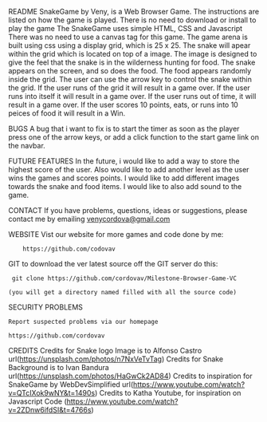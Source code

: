 README
    SnakeGame by Veny, is a Web Browser Game. The instructions are listed on how the game is played.
    There is no need to download or install to play the game
    The SnakeGame uses simple HTML, CSS and Javascript
    There was no need to use a canvas tag for this game.
    The game arena is built using css using a display grid, which is 25 x 25.
    The snake will apear within the grid which is located on top of a image.
    The image is designed to give the feel that the snake is in the wilderness hunting for food.
    The snake appears on the screen, and so does the food. The food appears randomly inside the grid.
    The user can use the arrow key to control the snake within the grid.
    If the user runs of the grid it will result in a game over.
    If the user runs into itself it will result in a game over.
    If the user runs out of time, it will result in a game over.
    If the user scores 10 points, eats, or runs into 10 peices of food it will result in a Win.

BUGS
    A bug that i want to fix is to start the timer as soon as the player press one of the arrow keys, or add a click function to the start game link on the navbar.

FUTURE FEATURES
    In the future, i would like to add a way to store the highest score of the user.
    Also would like to add another level as the user wins the games and scores points.
    I would like to add different images towards the snake and food items.
    I would like to also add sound to the game.
    

CONTACT
    If you have problems, questions, ideas or suggestions, please contact me by emailing venycordova@gmail.com

WEBSITE
    Vist our website for more games and code done by me:

        https://github.com/codovav

GIT
    to download the ver latest source off the GIT server do this:

     git clone https://github.com/cordovav/Milestone-Browser-Game-VC
    
    (you will get a directory named filled with all the source code)

SECURITY PROBLEMS

    Report suspected problems via our homepage

    https://github.com/cordovav

CREDITS
    Credits for Snake logo Image is to Alfonso Castro url(https://unsplash.com/photos/n7NxVeTvTag)
    Credits for Snake Background is to Ivan Bandura url(https://unsplash.com/photos/HaGwCk2AD84)
    Credits to inspiration for SnakeGame by WebDevSimplified url(https://www.youtube.com/watch?v=QTcIXok9wNY&t=1490s)
    Credits to Katha Youtube, for inspiration on Javascript Code (https://www.youtube.com/watch?v=2ZDnw6ifdSI&t=4766s)

